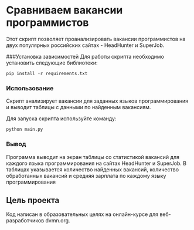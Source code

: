 # Сравниваем вакансии программистов
Этот скрипт позволяет проанализировать вакансии программистов на двух популярных российских сайтах - HeadHunter и SuperJob.


###Установка зависимостей
Для работы скрипта необходимо установить следующие библиотеки:

``` 
pip install -r requirements.txt
```
### Использование
Скрипт анализирует вакансии для заданных языков программирования и выводит таблицы с данными по найденным вакансиям.

Для запуска скрипта используйте команду:

```
python main.py
```
### Вывод
Программа выводит на экран таблицы со статистикой вакансий для каждого языка программирования на сайтах HeadHunter и SuperJob. В таблицах указывается количество найденных вакансий, количество обработанных вакансий и средняя зарплата по каждому языку программирования
## Цель проекта
Код написан в образовательных целях на онлайн-курсе для веб-разработчиков dvmn.org.